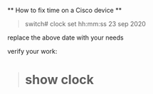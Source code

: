 ** How to fix time on a Cisco device **

> switch# clock set hh:mm:ss 23 sep 2020

replace the above date with your needs

verify your work:

> # show clock

